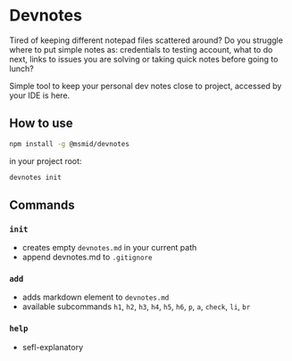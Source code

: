 # Devnotes

Tired of keeping different notepad files scattered around? Do you struggle where to put
simple notes as: credentials to testing account, what to do next, links to issues you are solving or
taking quick notes before going to lunch?

Simple tool to keep your personal dev notes close to project, accessed by your IDE is here.

## How to use

```bash
npm install -g @msmid/devnotes
```

in your project root:

```bash
devnotes init
```

## Commands

### `init`

- creates empty `devnotes.md` in your current path
- append devnotes.md to `.gitignore`

### `add`

- adds markdown element to `devnotes.md`
- available subcommands `h1`, `h2`, `h3`, `h4`, `h5`, `h6`, `p`, `a`, `check`, `li`, `br`

### `help`

- sefl-explanatory
